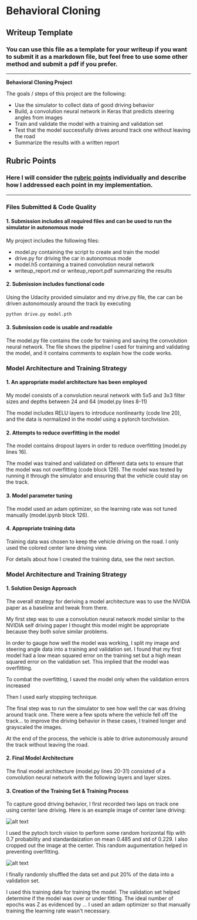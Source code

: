 # **Behavioral Cloning** 

## Writeup Template

### You can use this file as a template for your writeup if you want to submit it as a markdown file, but feel free to use some other method and submit a pdf if you prefer.

---

**Behavioral Cloning Project**

The goals / steps of this project are the following:
* Use the simulator to collect data of good driving behavior
* Build, a convolution neural network in Keras that predicts steering angles from images
* Train and validate the model with a training and validation set
* Test that the model successfully drives around track one without leaving the road
* Summarize the results with a written report


[//]: # (Image References)

[image1]: ./examples/placeholder.png "Model Visualization"
[image2]: ./examples/center.png "Center Driving"
[image3]: ./examples/processed.png "Recovery Image"

## Rubric Points
### Here I will consider the [rubric points](https://review.udacity.com/#!/rubrics/432/view) individually and describe how I addressed each point in my implementation.  

---
### Files Submitted & Code Quality

#### 1. Submission includes all required files and can be used to run the simulator in autonomous mode

My project includes the following files:
* model.py containing the script to create and train the model
* drive.py for driving the car in autonomous mode
* model.h5 containing a trained convolution neural network 
* writeup_report.md or writeup_report.pdf summarizing the results

#### 2. Submission includes functional code
Using the Udacity provided simulator and my drive.py file, the car can be driven autonomously around the track by executing 
```sh
python drive.py model.pth
```

#### 3. Submission code is usable and readable

The model.py file contains the code for training and saving the convolution neural network. The file shows the pipeline I used for training and validating the model, and it contains comments to explain how the code works.

### Model Architecture and Training Strategy

#### 1. An appropriate model architecture has been employed

My model consists of a convolution neural network with 5x5 and 3x3 filter sizes and depths between 24 and 64 (model.py lines 8-11) 

The model includes RELU layers to introduce nonlinearity (code line 20), and the data is normalized in the model using a pytorch torchvision. 

#### 2. Attempts to reduce overfitting in the model

The model contains dropout layers in order to reduce overfitting (model.py lines 16). 

The model was trained and validated on different data sets to ensure that the model was not overfitting (code block 126). The model was tested by running it through the simulator and ensuring that the vehicle could stay on the track.

#### 3. Model parameter tuning

The model used an adam optimizer, so the learning rate was not tuned manually (model.ipynb block 126).

#### 4. Appropriate training data

Training data was chosen to keep the vehicle driving on the road. I only used the colored center lane driving view.

For details about how I created the training data, see the next section. 

### Model Architecture and Training Strategy

#### 1. Solution Design Approach

The overall strategy for deriving a model architecture was to use the NVIDIA paper as a baseline and tweak from there.

My first step was to use a convolution neural network model similar to the NVIDIA self driving paper I thought this model might be appropriate because they both solve similar problems.

In order to gauge how well the model was working, I split my image and steering angle data into a training and validation set. I found that my first model had a low mean squared error on the training set but a high mean squared error on the validation set. This implied that the model was overfitting. 

To combat the overfitting, I saved the model only when the validation errors increased

Then I used early stopping technique.

The final step was to run the simulator to see how well the car was driving around track one. There were a few spots where the vehicle fell off the track... to improve the driving behavior in these cases, I trained longer and grayscaled the images.

At the end of the process, the vehicle is able to drive autonomously around the track without leaving the road.

#### 2. Final Model Architecture

The final model architecture (model.py lines 20-31) consisted of a convolution neural network with the following layers and layer sizes.

#### 3. Creation of the Training Set & Training Process

To capture good driving behavior, I first recorded two laps on track one using center lane driving. Here is an example image of center lane driving:

![alt text][image2]

 I used the pytoch torch vision to perform some random horizontal flip with 0.7 probability and standardaization on mean 0.485 and std of 0.229.  I also cropped out the image at the center. This random augumentation helped in preventing overfitting.

![alt text][image3]



I finally randomly shuffled the data set and put 20% of the data into a validation set. 

I used this training data for training the model. The validation set helped determine if the model was over or under fitting. The ideal number of epochs was Z as evidenced by ... I used an adam optimizer so that manually training the learning rate wasn't necessary.
